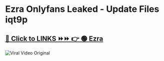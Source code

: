 
 # Ezra Onlyfans Leaked - Update Files iqt9p

## <h2><a href="https://clipsfans.com/Ezra&ref=git">🔗 Click to LINKS ⏩⏩ 👉 🟢 Ezra </a></h2>

<a href="https://clipsfans.com/Ezra&ref=git" rel="nofollow" data-target="animated-image.originalLink"><img src="https://i.ibb.co.com/xMMVF88/686577567.gif" alt="Viral Video Original" style="max-width: 100%; display: inline-block;" data-target="animated-image.originalImage"></a>

